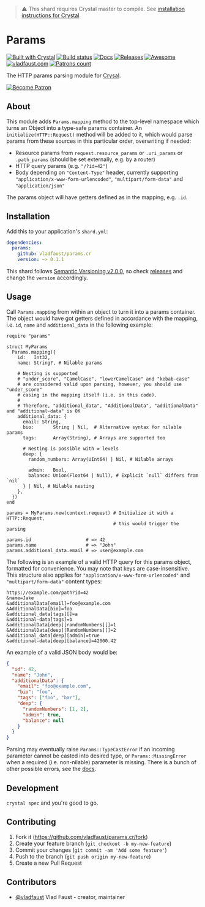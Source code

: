 > ⚠️ This shard requires Crystal master to compile. See [installation instructions for Crystal](https://crystal-lang.org/docs/installation/from_source_repository.html).

# Params

[![Built with Crystal](https://img.shields.io/badge/built%20with-crystal-000000.svg?style=flat-square)](https://crystal-lang.org/)
[![Build status](https://img.shields.io/travis/com/vladfaust/params.cr/master.svg?style=flat-square)](https://travis-ci.com/vladfaust/params.cr)
[![Docs](https://img.shields.io/badge/docs-available-brightgreen.svg?style=flat-square)](https://github.vladfaust.com/params.cr)
[![Releases](https://img.shields.io/github/release/vladfaust/params.cr.svg?style=flat-square)](https://github.com/vladfaust/params.cr/releases)
[![Awesome](https://github.com/vladfaust/awesome/blob/badge-flat-alternative/media/badge-flat-alternative.svg)](https://github.com/veelenga/awesome-crystal)
[![vladfaust.com](https://img.shields.io/badge/style-.com-lightgrey.svg?longCache=true&style=flat-square&label=vladfaust&colorB=0a83d8)](https://vladfaust.com)
[![Patrons count](https://img.shields.io/badge/dynamic/json.svg?label=patrons&url=https://www.patreon.com/api/user/11296360&query=$.included[0].attributes.patron_count&style=flat-square&colorB=red&maxAge=86400)](https://www.patreon.com/vladfaust)

The HTTP params parsing module for [Crysal](https://crystal-lang.org/).

[![Become Patron](https://vladfaust.com/img/patreon-small.svg)](https://www.patreon.com/vladfaust)

## About

This module adds `Params.mapping` method to the top-level namespace which turns an Object into a type-safe params container. An `initialize(HTTP::Request)` method will be added to it, which would parse params from these sources in this particular order, overwriting if needed:

* Resource params from `request.resource_params` or `.uri_params` or `.path_params` (should be set externally, e.g. by a router)
* HTTP query params (e.g. `"/?id=42"`)
* Body depending on `"Content-Type"` header, currently supporting `"application/x-www-form-urlencoded"`, `"multipart/form-data"` and `"application/json"`

The params object will have getters defined as in the mapping, e.g. `.id`.

## Installation

Add this to your application's `shard.yml`:

```yaml
dependencies:
  params:
    github: vladfaust/params.cr
    version: ~> 0.1.1
```

This shard follows [Semantic Versioning v2.0.0](http://semver.org/), so check [releases](https://github.com/vladfaust/prism/releases) and change the `version` accordingly.

## Usage

Call `Params.mapping` from within an object to turn it into a params container. The object would have got getters defined in accordance with the mapping, i.e. `id`, `name` and `additional_data` in the following example:

```crystal
require "params"

struct MyParams
  Params.mapping({
    id:   Int32,
    name: String?, # Nilable params

    # Nesting is supported
    # "under_score", "CamelCase", "lowerCamelCase" and "kebab-case"
    # are considered valid upon parsing, however, you should use "under_score"
    # casing in the mapping itself (i.e. in this code).
    #
    # Therefore, "additional_data", "AdditionalData", "additionalData" and "additional-data" is OK
    additional_data: {
      email: String,
      bio:       String | Nil,  # Alternative syntax for nilable params
      tags:      Array(String), # Arrays are supported too

      # Nesting is possible with ∞ levels
      deep: {
        random_numbers: Array(UInt64) | Nil, # Nilable arrays

        admin:   Bool,
        balance: Union(Float64 | Null), # Explicit `null` differs from `nil`
      } | Nil, # Nilable nesting
    },
  })
end

params = MyParams.new(context.request) # Initialize it with a HTTP::Request,
                                       # this would trigger the parsing

params.id                    # => 42
params.name                  # => "John"
params.additional_data.email # => user@example.com
```

The following is an example of a valid HTTP query for this params object, formatted for convenience. You may note that keys are case-insensitive. This structure also applies for `"application/x-www-form-urlencoded"` and `"multipart/form-data"` content types:

```
https://example.com/path?id=42
&name=Jake
&additionalData[email]=foo@example.com
&AdditionalData[bio]=foo
&additional_data[tags][]=a
&additional-data[tags]=b
&additionalData[deep][randomNumbers][]=1
&AdditionalData[deep][RandomNumbers][]=2
&additional_data[deep][admin]=true
&additional-data[deep][balance]=42000.42
```

An example of a valid JSON body would be:

```json
{
  "id": 42,
  "name": "John",
  "additionalData": {
    "email": "foo@example.com",
    "bio": "foo",
    "tags": ["foo", "bar"],
    "deep": {
      "randomNumbers": [1, 2],
      "admin": true,
      "balance": null
    }
  }
}
```

Parsing may eventually raise `Params::TypeCastError` if an incoming parameter cannot be casted into desired type, or `Params::MissingError` when a required (i.e. non-nilable) parameter is missing. There is a bunch of other possible errors, see the [docs](https://github.vladfaust.com/params.cr).

## Development

`crystal spec` and you're good to go.

## Contributing

1. Fork it (<https://github.com/vladfaust/params.cr/fork>)
2. Create your feature branch (`git checkout -b my-new-feature`)
3. Commit your changes (`git commit -am 'Add some feature'`)
4. Push to the branch (`git push origin my-new-feature`)
5. Create a new Pull Request

## Contributors

- [@vladfaust](https://github.com/vladfaust) Vlad Faust - creator, maintainer
